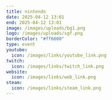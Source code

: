 ```yaml
---
title: nintendo
date: 2025-04-12 13:01
end: 2025-04-12 13:01
image: /images/uploads/bg1.png
logo: /images/uploads/sgf.png
borderColor: "#ff6600"
type: event
youtube:
  icon: /images/links/youtube_link.png
twitch:
  icon: /images/links/twitch_link.png
website:
  icon: /images/links/web_link.png
steam:
  icon: /images/links/steam_link.png
---
```

